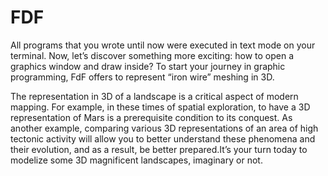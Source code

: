 # FDF
All programs that you wrote until now were executed in text mode on your terminal.
Now, let’s discover something more exciting: how to open a graphics window and draw inside? 
To start your journey in graphic programming, FdF offers to represent “iron wire” meshing in 3D.

The representation in 3D of a landscape is a critical aspect of modern mapping. For example, in these times of spatial exploration, to have a 3D representation of Mars is a prerequisite condition to its conquest. As another example, comparing various 3D representations of an area of high tectonic activity will allow you to better understand these phenomena and their evolution, and as a result, be better prepared.It’s your turn today to modelize some 3D magnificent landscapes, imaginary or not.
